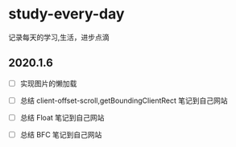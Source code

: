 # study-every-day

记录每天的学习,生活，进步点滴

## 2020.1.6

- [ ] 实现图片的懒加载
- [ ] 总结 client-offset-scroll,getBoundingClientRect 笔记到自己网站

- [ ] 总结 Float 笔记到自己网站
- [ ] 总结 BFC 笔记到自己网站
